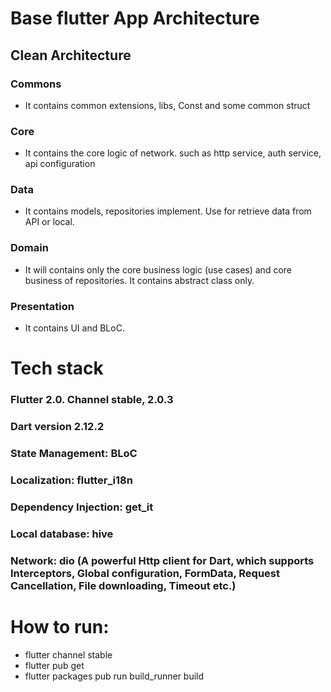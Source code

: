 # Base flutter App Architecture
## Clean Architecture

### Commons
- It contains common extensions, libs, Const and some common struct
### Core
- It contains the core logic of network. such as http service, auth service, api configuration
### Data
- It contains models, repositories implement. Use for retrieve data from API or local.
### Domain
- It will contains only the core business logic (use cases) and core business of repositories. It contains abstract class only.
### Presentation
- It contains UI and BLoC.

# Tech stack

### Flutter 2.0. Channel stable, 2.0.3
### Dart version 2.12.2


### State Management: BLoC
### Localization: flutter_i18n
### Dependency Injection: get_it
### Local database: hive
### Network: dio (A powerful Http client for Dart, which supports Interceptors, Global configuration, FormData, Request Cancellation, File downloading, Timeout etc.)

# How to run:
- flutter channel stable
- flutter pub get
- flutter packages pub run build_runner build
